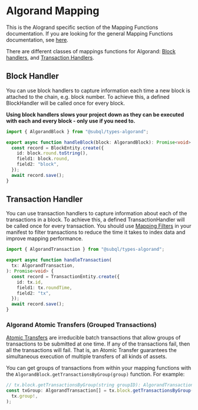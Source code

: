 # Algorand Mapping

This is the Alogrand specific section of the Mapping Functions documentation. If you are looking for the general Mapping Functions documentation, see [here](../).

There are different classes of mappings functions for Algorand: [Block handlers](#block-handler), and [Transaction Handlers](#transaction-handler).

## Block Handler

You can use block handlers to capture information each time a new block is attached to the chain, e.g. block number. To achieve this, a defined BlockHandler will be called once for every block.

**Using block handlers slows your project down as they can be executed with each and every block - only use if you need to.**

```ts
import { AlgorandBlock } from "@subql/types-algorand";

export async function handleBlock(block: AlgorandBlock): Promise<void> {
  const record = BlockEntity.create({
    id: block.round.toString(),
    field1: block.round,
    field2: "block",
  });
  await record.save();
}
```

## Transaction Handler

You can use transaction handlers to capture information about each of the transactions in a block. To achieve this, a defined TransactionHandler will be called once for every transaction. You should use [Mapping Filters](../manifest/chain-specific/algorand#mapping-handlers-and-filters) in your manifest to filter transactions to reduce the time it takes to index data and improve mapping performance.

```ts
import { AlgorandTransaction } from "@subql/types-algorand";

export async function handleTransaction(
  tx: AlgorandTransaction,
): Promise<void> {
  const record = TransactionEntity.create({
    id: tx.id,
    field1: tx.roundTime,
    field2: "tx",
  });
  await record.save();
}
```

### Algorand Atomic Transfers (Grouped Transactions)

[Atomic Transfers](https://developer.algorand.org/articles/algorand-atomic-transfers/) are irreducible batch transactions that allow groups of transactions to be submitted at one time. If any of the transactions fail, then all the transactions will fail. That is, an Atomic Transfer guarantees the simultaneous execution of multiple transfers of all kinds of assets.

You can get groups of transactions from within your mapping functions with the `AlgorandBlock.getTransactionsByGroup(group)` function. For example:

```ts
// tx.block.getTransactionsByGroup(string groupID): AlgorandTransaction[]
const txGroup: AlgorandTransaction[] = tx.block.getTransactionsByGroup(
  tx.group!,
);
```
